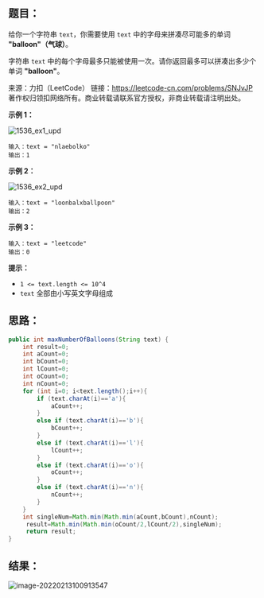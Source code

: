 ## 题目：

给你一个字符串 `text`，你需要使用 `text` 中的字母来拼凑尽可能多的单词 **"balloon"（气球）**。

字符串 `text` 中的每个字母最多只能被使用一次。请你返回最多可以拼凑出多少个单词 **"balloon"**。

 

来源：力扣（LeetCode） 链接：https://leetcode-cn.com/problems/SNJvJP 著作权归领扣网络所有。商业转载请联系官方授权，非商业转载请注明出处。

<!--more-->



**示例 1：**

![1536_ex1_upd](https://gitee.com/misteryliu/typora/raw/master/image/1536_ex1_upd.jpeg)

```
输入：text = "nlaebolko"
输出：1
```

**示例 2：**

![1536_ex2_upd](https://gitee.com/misteryliu/typora/raw/master/image/1536_ex2_upd.jpeg)

```
输入：text = "loonbalxballpoon"
输出：2
```

**示例 3：**

```
输入：text = "leetcode"
输出：0
```

**提示：**

- `1 <= text.length <= 10^4`
- `text` 全部由小写英文字母组成

## 思路：

```java
public int maxNumberOfBalloons(String text) {
    int result=0;
    int aCount=0;
    int bCount=0;
    int lCount=0;
    int oCount=0;
    int nCount=0;
    for (int i=0; i<text.length();i++){
        if (text.charAt(i)=='a'){
            aCount++;
        }
        else if (text.charAt(i)=='b'){
            bCount++;
        }
        else if (text.charAt(i)=='l'){
            lCount++;
        }
        else if (text.charAt(i)=='o'){
            oCount++;
        }
        else if (text.charAt(i)=='n'){
            nCount++;
        }
    }
    int singleNum=Math.min(Math.min(aCount,bCount),nCount);
     result=Math.min(Math.min(oCount/2,lCount/2),singleNum);
     return result;
}
```

## 结果：

![image-20220213100913547](https://gitee.com/misteryliu/typora/raw/master/image/image-20220213100913547.png)